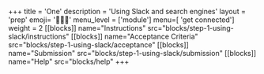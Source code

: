 +++
title = 'One'
description = 'Using Slack and search engines'
layout = 'prep'
emoji= '🧑‍🤝‍🧑'
menu_level = ['module']
menu=[ 'get connected']
weight = 2
[[blocks]]
name="Instructions"
src="blocks/step-1-using-slack/instructions"
[[blocks]]
name="Acceptance Criteria"
src="blocks/step-1-using-slack/acceptance"
[[blocks]]
name="Submission"
src="blocks/step-1-using-slack/submission"
[[blocks]]
name="Help"
src="blocks/help"
+++

